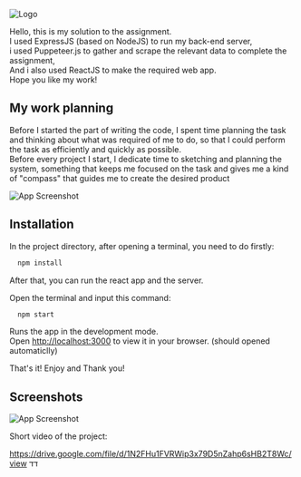 
![Logo]([https://o.remove.bg/uploads/b4c26862-a0c9-4009-a0e4-70dca1f64d53/geeniexzaplogo.png](https://i.postimg.cc/BZ8LTQwx/geeniexzaplogo.png))


Hello, this is my solution to the assignment.\
I used ExpressJS (based on NodeJS) to run my back-end server,\
i used Puppeteer.js to gather and scrape the relevant data to complete the assignment, \
And i also used ReactJS to make the required web app. \
Hope you like my work!


## My work planning

Before I started the part of writing the code, I spent time planning the task and thinking about what was required of me to do, so that I could perform the task as efficiently and quickly as possible.\
Before every project I start, I dedicate time to sketching and planning the system, something that keeps me focused on the task and gives me a kind of "compass" that guides me to create the desired product

![App Screenshot](https://i.postimg.cc/0yM0wrnK/image.png)
## Installation

In the project directory, after opening a terminal, you need to do firstly:
```bash
  npm install
```

After that, you can run the react app and the server.

Open the terminal and input this command:
```bash
  npm start
```

Runs the app in the development mode.\
Open [http://localhost:3000](http://localhost:3000) to view it in your browser. (should opened automaticlly)

That's it! Enjoy and Thank you!

## Screenshots

![App Screenshot](https://i.postimg.cc/pLRn2T7t/image.png)

Short video of the project:

https://drive.google.com/file/d/1N2FHu1FVRWip3x79D5nZahp6sHB2T8Wc/view
דד
